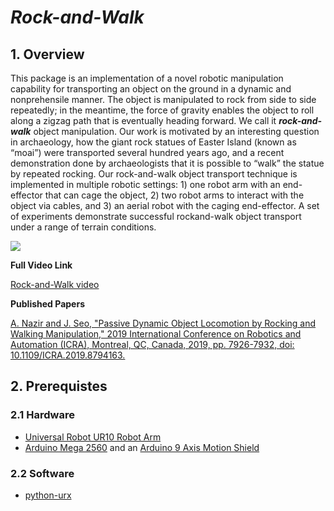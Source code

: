 # *Rock-and-Walk*

## 1. Overview
This package is an implementation of a novel robotic manipulation capability for transporting an object on the ground in a dynamic and nonprehensile manner. The object is manipulated to rock from side to side repeatedly; in the meantime, the force of gravity enables the object to roll along a zigzag path that is eventually heading forward. We call it ***rock-and-walk*** object manipulation. Our work is motivated by an interesting question in archaeology, how the giant rock statues of Easter Island (known as “moai”) were transported several hundred years ago, and a recent demonstration done by archaeologists that it is possible to “walk”
the statue by repeated rocking. Our rock-and-walk object transport technique is implemented in multiple robotic settings: 1) one robot arm with an end-effector
that can cage the object, 2) two robot arms to interact with the object via cables, and 3) an aerial robot with the caging end-effector. A set of experiments demonstrate successful rockand-walk object transport under a range of terrain conditions.



![](https://github.com/HKUST-RML/rockwalk/blob/master/media/intro_photo_github-01.png)


**Full Video Link**

[Rock-and-Walk video](https://drive.google.com/file/d/1Nx8kZgXvVKMN7lSgfyp2BvnqaPJYh2qx/view?usp=sharing)

**Published Papers**

[A. Nazir and J. Seo, "Passive Dynamic Object Locomotion by Rocking and Walking Manipulation," 2019 International Conference on Robotics and Automation (ICRA), Montreal, QC, Canada, 2019, pp. 7926-7932, doi: 10.1109/ICRA.2019.8794163.](https://ieeexplore.ieee.org/document/8794163)


## 2. Prerequistes

### 2.1 Hardware
* [Universal Robot UR10 Robot Arm](https://www.universal-robots.com/products/ur10-robot/)
* [Arduino Mega 2560](https://store.arduino.cc/usa/mega-2560-r3) and an [Arduino 9 Axis Motion Shield](https://store.arduino.cc/usa/9-axis-motion-shield)


### 2.2 Software
* [python-urx](https://github.com/SintefManufacturing/python-urx)
